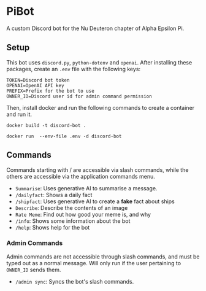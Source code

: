 # PiBot

A custom Discord bot for the Nu Deuteron chapter of Alpha Epsilon Pi.

## Setup

This bot uses `discord.py`, `python-dotenv` and `openai`. After installing these packages, create an `.env` file with the following keys:

```dotenv
TOKEN=Discord bot token
OPENAI=OpenAI API key
PREFIX=Prefix for the bot to use
OWNER_ID=Discord user id for admin command permission
```

Then, install docker and run the following commands to create a container and run it.

```shell
docker build -t discord-bot .
```

```shell
docker run  --env-file .env -d discord-bot
```

## Commands

Commands starting with / are accessible via slash commands, while the others are accessible via the application commands menu.

- `Summarise`: Uses generative AI to summarise a message.
- `/dailyfact`: Shows a daily fact
- `/shipfact`: Uses generative AI to create a **fake** fact about ships
- `Describe`: Describe the contents of an image
- `Rate Meme`: Find out how good your meme is, and why
- `/info`: Shows some information about the bot
- `/help`: Shows help for the bot

### Admin Commands

Admin commands are not accessible through slash commands, and must be typed out as a normal message. Will only run if the user pertaining to `OWNER_ID` sends them.

- `/admin sync`: Syncs the bot's slash commands.
